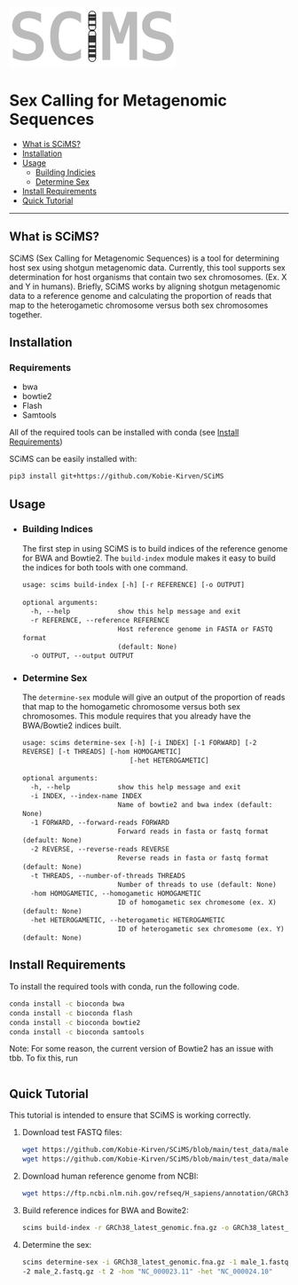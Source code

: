 
<img src="https://github.com/Kobie-Kirven/SCiMS/blob/main/docs/_static/logo.png" width="300">
<h1>Sex Calling for Metagenomic Sequences</h1>

- [What is SCiMS?](#What-is-SCiMS?)
- [Installation](#Installation)
- [Usage](#Usage)
  - [Building Indicies](#Building-Indices)
  - [Determine Sex](#Determine-Sex)
- [Install Requirements](#Install-Requirements)
- [Quick Tutorial](#Quick-Tutorial)
---
## What is SCiMS?
SCiMS (Sex Calling for Metagenomic Sequences) is a tool for determining 
host sex using shotgun metagenomic data. Currently, this tool supports sex
determination for host organisms that contain two sex chromosomes.
(Ex. X and Y in humans). Briefly, SCiMS works by aligning shotgun metagenomic
data to a reference genome and calculating the proportion of reads that map 
to the heterogametic chromosome versus both sex chromosomes together. 
## Installation

### Requirements
- bwa 
- bowtie2 
- Flash 
- Samtools

All of the required tools can be installed with conda (see [Install Requirements](#Install-Requirements))

SCiMS can be easily installed with:
```bash
pip3 install git+https://github.com/Kobie-Kirven/SCiMS
```
## Usage
- ### Building Indices
  The first step in using SCiMS is to build indices of the reference genome for
  BWA and Bowtie2. The ```build-index``` module makes it easy to build the indices
  for both tools with one command.
    ```
    usage: scims build-index [-h] [-r REFERENCE] [-o OUTPUT]

    optional arguments:
      -h, --help            show this help message and exit
      -r REFERENCE, --reference REFERENCE
                            Host reference genome in FASTA or FASTQ format
                            (default: None)
      -o OUTPUT, --output OUTPUT

    ```
- ### Determine Sex
  The ```determine-sex``` module will give an output of the proportion
  of reads that map to the homogametic chromosome versus both sex chromosomes. 
  This module requires that you already have the BWA/Bowtie2 indices built. 
    ```
    usage: scims determine-sex [-h] [-i INDEX] [-1 FORWARD] [-2 REVERSE] [-t THREADS] [-hom HOMOGAMETIC]
                               [-het HETEROGAMETIC]
    
    optional arguments:
      -h, --help            show this help message and exit
      -i INDEX, --index-name INDEX
                            Name of bowtie2 and bwa index (default: None)
      -1 FORWARD, --forward-reads FORWARD
                            Forward reads in fasta or fastq format (default: None)
      -2 REVERSE, --reverse-reads REVERSE
                            Reverse reads in fasta or fastq format (default: None)
      -t THREADS, --number-of-threads THREADS
                            Number of threads to use (default: None)
      -hom HOMOGAMETIC, --homogametic HOMOGAMETIC
                            ID of homogametic sex chromesome (ex. X) (default: None)
      -het HETEROGAMETIC, --heterogametic HETEROGAMETIC
                            ID of heterogametic sex chromesome (ex. Y) (default: None)
    ```
## Install Requirements
To install the required tools with conda, run the following code. 
```bash
conda install -c bioconda bwa
conda install -c bioconda flash
conda install -c bioconda bowtie2
conda install -c bioconda samtools
```
Note: For some reason, the current version of Bowtie2 has an issue with tbb. To fix this, 
run 
```bash

```
## Quick Tutorial
This tutorial is intended to ensure that SCiMS is working correctly. 
1. Download test FASTQ files:
   ```bash
   wget https://github.com/Kobie-Kirven/SCiMS/blob/main/test_data/male_1.fastq.gz
   wget https://github.com/Kobie-Kirven/SCiMS/blob/main/test_data/male_2.fastq.gz
   ```
2. Download human reference genome from NCBI:
   ```bash
   wget https://ftp.ncbi.nlm.nih.gov/refseq/H_sapiens/annotation/GRCh38_latest/refseq_identifiers/GRCh38_latest_genomic.fna.gz
   ```
3. Build reference indices for BWA and Bowite2:
   ```bash
   scims build-index -r GRCh38_latest_genomic.fna.gz -o GRCh38_latest_genomic.fna.gz
   ```
4. Determine the sex:
   ```bash
   scims determine-sex -i GRCh38_latest_genomic.fna.gz -1 male_1.fastq.gz \
   -2 male_2.fastq.gz -t 2 -hom "NC_000023.11" -het "NC_000024.10"
   ```
